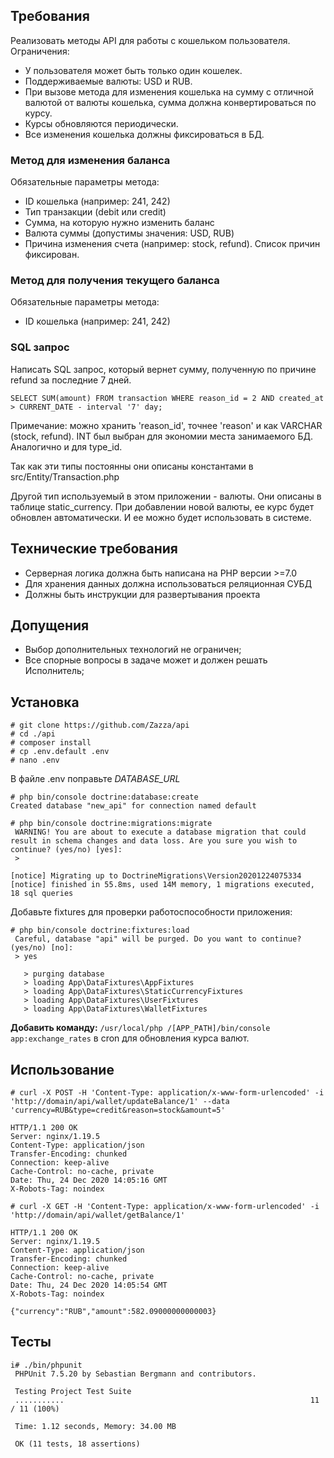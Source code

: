 ## Требования
Реализовать методы API для работы с кошельком пользователя. Ограничения:
* У пользователя может быть только один кошелек.
* Поддерживаемые валюты: USD и RUB.
* При вызове метода для изменения кошелька на сумму с отличной валютой от
валюты кошелька, сумма должна конвертироваться по курсу.
* Курсы обновляются периодически.
* Все изменения кошелька должны фиксироваться в БД.

### Метод для изменения баланса
Обязательные параметры метода:
* ID кошелька (например: 241, 242)
* Тип транзакции (debit или credit)
* Сумма, на которую нужно изменить баланс
* Валюта суммы (допустимы значения: USD, RUB)
* Причина изменения счета (например: stock, refund). Список причин фиксирован.

### Метод для получения текущего баланса
Обязательные параметры метода:
* ID кошелька (например: 241, 242)

### SQL запрос
Написать SQL запрос, который вернет сумму, полученную по причине refund за
последние 7 дней.

```postgresql
SELECT SUM(amount) FROM transaction WHERE reason_id = 2 AND created_at > CURRENT_DATE - interval '7' day;
```
Примечание: можно хранить 'reason_id', точнее 'reason' и как VARCHAR (stock, refund). INT был выбран для экономии места занимаемого БД.
Аналогично и для type_id.

Так как эти типы постоянны они описаны константами в src/Entity/Transaction.php

Другой тип используемый в этом приложении - валюты. Они описаны в таблице static_currency. При добавлении новой валюты, ее курс будет обновлен автоматически. И ее можно будет использовать в системе. 

## Технические требования
* Серверная логика должна быть написана на PHP версии >=7.0
* Для хранения данных должна использоваться реляционная СУБД
* Должны быть инструкции для развертывания проекта

## Допущения
* Выбор дополнительных технологий не ограничен;
* Все спорные вопросы в задаче может и должен решать Исполнитель;

## Установка

```shell script
# git clone https://github.com/Zazza/api
# cd ./api
# composer install
# cp .env.default .env
# nano .env
```

В файле .env поправьте _DATABASE_URL_

```shell script
# php bin/console doctrine:database:create
Created database "new_api" for connection named default

# php bin/console doctrine:migrations:migrate
 WARNING! You are about to execute a database migration that could result in schema changes and data loss. Are you sure you wish to continue? (yes/no) [yes]:
 >

[notice] Migrating up to DoctrineMigrations\Version20201224075334
[notice] finished in 55.8ms, used 14M memory, 1 migrations executed, 18 sql queries
```

Добавьте fixtures для проверки работоспособности приложения:

```shell script
# php bin/console doctrine:fixtures:load
 Careful, database "api" will be purged. Do you want to continue? (yes/no) [no]:
 > yes

   > purging database
   > loading App\DataFixtures\AppFixtures
   > loading App\DataFixtures\StaticCurrencyFixtures
   > loading App\DataFixtures\UserFixtures
   > loading App\DataFixtures\WalletFixtures
```

**Добавить команду:** `/usr/local/php /[APP_PATH]/bin/console app:exchange_rates` в cron для обновления курса валют.

## Использование

`# curl -X POST -H 'Content-Type: application/x-www-form-urlencoded' -i 'http://domain/api/wallet/updateBalance/1' --data 'currency=RUB&type=credit&reason=stock&amount=5'`

```shell script
HTTP/1.1 200 OK
Server: nginx/1.19.5
Content-Type: application/json
Transfer-Encoding: chunked
Connection: keep-alive
Cache-Control: no-cache, private
Date: Thu, 24 Dec 2020 14:05:16 GMT
X-Robots-Tag: noindex
```

`# curl -X GET -H 'Content-Type: application/x-www-form-urlencoded' -i 'http://domain/api/wallet/getBalance/1'`

```shell script
HTTP/1.1 200 OK
Server: nginx/1.19.5
Content-Type: application/json
Transfer-Encoding: chunked
Connection: keep-alive
Cache-Control: no-cache, private
Date: Thu, 24 Dec 2020 14:05:54 GMT
X-Robots-Tag: noindex

{"currency":"RUB","amount":582.09000000000003}
```

## Тесты
```shell script
i# ./bin/phpunit
 PHPUnit 7.5.20 by Sebastian Bergmann and contributors.
 
 Testing Project Test Suite
 ...........                                                       11 / 11 (100%)
 
 Time: 1.12 seconds, Memory: 34.00 MB
 
 OK (11 tests, 18 assertions)
```